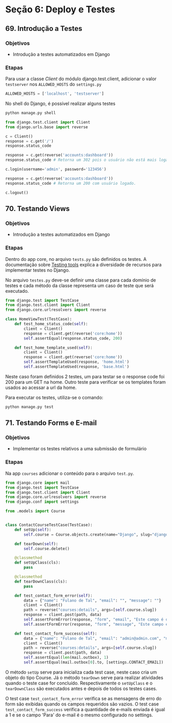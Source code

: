 # Seção 6: Deploy e Testes

## 69. Introdução a Testes

### Objetivos

* Introdução a testes automatizados em Django

### Etapas

Para usar a classe *Client* do módulo django.test.client, adicionar o valor `testserver` nos `ALLOWED_HOSTS` do `settings.py`

```Python
ALLOWED_HOSTS = ['localhost', 'testserver']
```

No shell do Django, é possível realizar alguns testes

```Bash
python manage.py shell
```

```Python
from django.test.client import Client
from django.urls.base import reverse

c = Client()
response = c.get('/')
response.status_code

response = c.get(reverse('accounts:dashboard'))
response.status_code # Retorna um 302 pois o usuário não está mais logado.

c.login(username='admin', password='123456')

response = c.get(reverse('accounts:dashboard'))
response.status_code # Retorna um 200 com usuário logado.

c.logout()
```

## 70. Testando Views

### Objetivos

* Introdução a testes automatizados em Django

### Etapas

Dentro do app core, no arquivo `tests.py` são definidos os testes. A documentação sobre [Testing tools](https://docs.djangoproject.com/pt-br/1.11/topics/testing/tools/) explica a diversidade de recursos para implementar testes no Django.


No arquivo `testes.py` deve-se definir uma classe para cada domínio de testes e cada método da classe representa um caso de teste que será executado.

```Python
from django.test import TestCase
from django.test.client import Client
from django.core.urlresolvers import reverse

class HomeViewTest(TestCase):
    def test_home_status_code(self):
        client = Client()
        response = client.get(reverse('core:home'))
        self.assertEqual(response.status_code, 200)

    def test_home_template_used(self):
        client = Client()
        response = client.get(reverse('core:home'))
        self.assertTemplateUsed(response, 'home.html')
        self.assertTemplateUsed(response, 'base.html')
```

Neste caso foram definidos 2 testes, um para testar se o response code foi 200 para um GET na home. Outro teste para verificar se os templates foram usados ao acessar a url da home. 

Para executar os testes, utiliza-se o comando:

```Bash
python manage.py test
```

## 71. Testando Forms e E-mail

### Objetivos

* Implementar os testes relativos a  uma submissão de formulário

### Etapas

Na app `courses` adicionar o conteúdo para o arquivo `test.py`.

```Python
from django.core import mail
from django.test import TestCase
from django.test.client import Client
from django.core.urlresolvers import reverse
from django.conf import settings

from .models import Course


class ContactCourseTestCase(TestCase):
    def setUp(self):
        self.course = Course.objects.create(name="Django", slug="django")

    def tearDown(self):
        self.course.delete()

    @classmethod
    def setUpClass(cls):
        pass

    @classmethod
    def tearDownClass(cls):
        pass

    def test_contact_form_error(self):
        data = {"name": "Fulano de Tal", "email": "", "message": ""}
        client = Client()
        path = reverse("courses:details", args=[self.course.slug])
        response = client.post(path, data)
        self.assertFormError(response, "form", "email", "Este campo é obrigatório.")
        self.assertFormError(response, "form", "message", "Este campo é obrigatório.")

    def test_contact_form_success(self):
        data = {"name": "Fulano de Tal", "email": "admin@admin.com", "message": "Oi"}
        client = Client()
        path = reverse("courses:details", args=[self.course.slug])
        response = client.post(path, data)
        self.assertEqual(len(mail.outbox), 1)
        self.assertEqual(mail.outbox[0].to, [settings.CONTACT_EMAIL])
```

O método `setUp` serve para inicializa cada test case, neste caso cria um objeto do tipo Course. Já o método `tearDown` serve para realizar atividades quando o teste case for concluído. Respectivamente o `setUpClass`  e o `tearDownClass` são executados antes e depois de todos os testes cases. 

O test case `test_contact_form_error` verifica se as mensagens de erro do form são exibidas quando os campos requeridos são vazios. O test case `test_contact_form_success` verifica a quantidade de e-mails enviada é igual a 1 e se o campo 'Para' do e-mail é o mesmo configurado no settings.